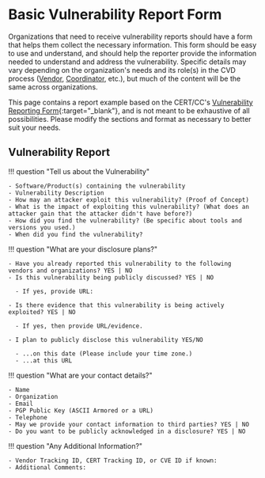 # Basic Vulnerability Report Form

Organizations that need to receive vulnerability reports should have a form that helps them collect the necessary
information.
This form should be easy to use and understand, and should help the reporter provide the information needed to
understand and address the vulnerability.
Specific details may vary depending on the organization's needs and its role(s) in the CVD process
([Vendor](../topics/roles/vendor.md), [Coordinator](../topics/roles/coordinator.md), etc.), but
much of the content will be the same across organizations.

This page contains a report example based on the CERT/CC's [Vulnerability
Reporting Form](https://www.kb.cert.org/vuls/report/){:target="_blank"}, and is not meant to be exhaustive of all possibilities.
Please modify the sections and format as necessary to better suit your
needs.

## Vulnerability Report

!!! question "Tell us about the Vulnerability"

    - Software/Product(s) containing the vulnerability 
    - Vulnerability Description
    - How may an attacker exploit this vulnerability? (Proof of Concept)
    - What is the impact of exploiting this vulnerability? (What does an attacker gain that the attacker didn't have before?)
    - How did you find the vulnerability? (Be specific about tools and versions you used.)
    - When did you find the vulnerability?

!!! question "What are your disclosure plans?"

    - Have you already reported this vulnerability to the following vendors and organizations? YES | NO
    - Is this vulnerability being publicly discussed? YES | NO
      
      - If yes, provide URL:
    
    - Is there evidence that this vulnerability is being actively exploited? YES | NO

      - If yes, then provide URL/evidence.

    - I plan to publicly disclose this vulnerability YES/NO

      - ...on this date (Please include your time zone.)
      - ...at this URL

!!! question "What are your contact details?"

    - Name
    - Organization
    - Email
    - PGP Public Key (ASCII Armored or a URL) 
    - Telephone
    - May we provide your contact information to third parties? YES | NO
    - Do you want to be publicly acknowledged in a disclosure? YES | NO

!!! question "Any Additional Information?"

    - Vendor Tracking ID, CERT Tracking ID, or CVE ID if known:
    - Additional Comments:
